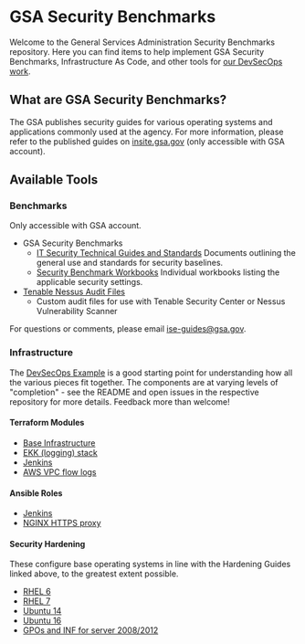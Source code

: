 # GSA Security Benchmarks

Welcome to the General Services Administration Security Benchmarks repository. Here you can find items to help implement GSA Security Benchmarks, Infrastructure As Code, and other tools for [our DevSecOps work](https://tech.gsa.gov/guides/dev_sec_ops_guide/).

## What are GSA Security Benchmarks?

The GSA publishes security guides for various operating systems and applications commonly used at the agency. For more information, please refer to the published guides on [insite.gsa.gov](https://insite.gsa.gov/portal/content/627210) (only accessible with GSA account).  

## Available Tools

### Benchmarks

Only accessible with GSA account.

* GSA Security Benchmarks
    * [IT Security Technical Guides and Standards](https://insite.gsa.gov/portal/content/627210) Documents outlining the general use and standards for security baselines.
    * [Security Benchmark Workbooks](https://drive.google.com/drive/folders/0BwLUd26GHbxibTFROVdoSk1RNUE) Individual workbooks listing the applicable security settings.
* [Tenable Nessus Audit Files](https://drive.google.com/drive/folders/0BwLUd26GHbxiT1hMVUtRTGNKZjg)
    * Custom audit files for use with Tenable Security Center or Nessus Vulnerability Scanner

For questions or comments, please email [ise-guides@gsa.gov](mailto:ise-guides@gsa.gov).

### Infrastructure

The [DevSecOps Example](https://github.com/GSA/devsecops-example) is a good starting point for understanding how all the various pieces fit together. The components are at varying levels of "completion" - see the README and open issues in the respective repository for more details. Feedback more than welcome!

#### Terraform Modules

* [Base Infrastructure](https://github.com/GSA/DevSecOps-Infrastructure)
* [EKK (logging) stack](https://github.com/GSA/devsecops-ekk-stack)
* [Jenkins](https://github.com/GSA/jenkins-deploy)
* [AWS VPC flow logs](https://github.com/GSA/terraform-vpc-flow-log)

#### Ansible Roles

* [Jenkins](https://github.com/GSA/jenkins-deploy)
* [NGINX HTTPS proxy](https://github.com/GSA/ansible-https-proxy)

#### Security Hardening

These configure base operating systems in line with the Hardening Guides linked above, to the greatest extent possible.
* [RHEL 6](https://github.com/GSA/ansible-os-rhel-6)
* [RHEL 7](https://github.com/GSA/ansible-os-rhel-7)
* [Ubuntu 14](https://github.com/GSA/ansible-os-ubuntu-14)
* [Ubuntu 16](https://github.com/GSA/ansible-os-ubuntu-16)
* [GPOs and INF for server 2008/2012](https://github.com/GSA/ISE-Security-Benchmark-GPOs)
